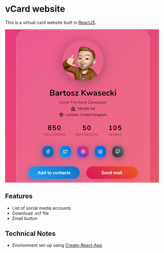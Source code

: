 # vCard website

This is a virtual card website built in [ReactJS](http://facebook.github.io/react/index.html).


![](/print_screen/home_demo.png?raw=true)

## Features

* List of social media accounts
* Download .vcf file
* Email button

## Technical Notes

* Environment set-up using [Create-React-App](https://github.com/facebookincubator/create-react-app)
